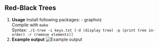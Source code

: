 ## Red-Black Trees
 1. **Usage**
	Install following packages:
		 - graphviz  
	Compile with `make`  
	Syntax: `./1-tree -i keys.txt [-d (display tree) -p (print tree in-order) -r (remove elements)]`  
2. **Example output**
![Example output](https://raw.githubusercontent.com/sgrams/cormen/master/13-red_black_tree/tree.svg?sanitize=true)

